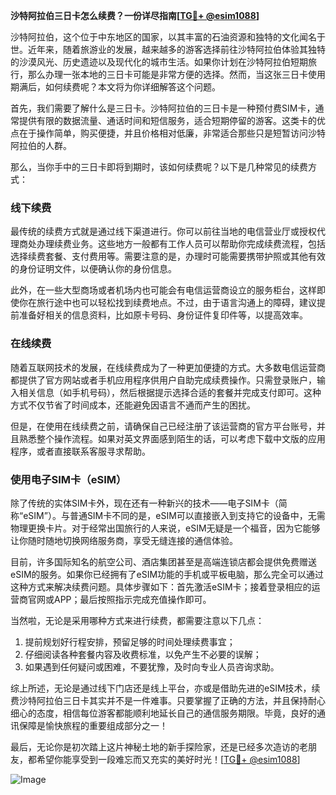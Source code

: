 **沙特阿拉伯三日卡怎么续费？一份详尽指南[[TG💪+ @esim1088](https://t.me/s/esim1088)]**

沙特阿拉伯，这个位于中东地区的国家，以其丰富的石油资源和独特的文化闻名于世。近年来，随着旅游业的发展，越来越多的游客选择前往沙特阿拉伯体验其独特的沙漠风光、历史遗迹以及现代化的城市生活。如果你计划在沙特阿拉伯短期旅行，那么办理一张本地的三日卡可能是非常方便的选择。然而，当这张三日卡使用期满后，如何续费呢？本文将为你详细解答这个问题。

首先，我们需要了解什么是三日卡。沙特阿拉伯的三日卡是一种预付费SIM卡，通常提供有限的数据流量、通话时间和短信服务，适合短期停留的游客。这类卡的优点在于操作简单，购买便捷，并且价格相对低廉，非常适合那些只是短暂访问沙特阿拉伯的人群。

那么，当你手中的三日卡即将到期时，该如何续费呢？以下是几种常见的续费方式：

### 线下续费

最传统的续费方式就是通过线下渠道进行。你可以前往当地的电信营业厅或授权代理商处办理续费业务。这些地方一般都有工作人员可以帮助你完成续费流程，包括选择续费套餐、支付费用等。需要注意的是，办理时可能需要携带护照或其他有效的身份证明文件，以便确认你的身份信息。

此外，在一些大型商场或者机场内也可能会有电信运营商设立的服务柜台，这样即使你在旅行途中也可以轻松找到续费地点。不过，由于语言沟通上的障碍，建议提前准备好相关的信息资料，比如原卡号码、身份证件复印件等，以提高效率。

### 在线续费

随着互联网技术的发展，在线续费成为了一种更加便捷的方式。大多数电信运营商都提供了官方网站或者手机应用程序供用户自助完成续费操作。只需登录账户，输入相关信息（如手机号码），然后根据提示选择合适的套餐并完成支付即可。这种方式不仅节省了时间成本，还能避免因语言不通而产生的困扰。

但是，在使用在线续费之前，请确保自己已经注册了该运营商的官方平台账号，并且熟悉整个操作流程。如果对英文界面感到陌生的话，可以考虑下载中文版的应用程序，或者直接联系客服寻求帮助。

### 使用电子SIM卡（eSIM）

除了传统的实体SIM卡外，现在还有一种新兴的技术——电子SIM卡（简称“eSIM”）。与普通SIM卡不同的是，eSIM可以直接嵌入到支持它的设备中，无需物理更换卡片。对于经常出国旅行的人来说，eSIM无疑是一个福音，因为它能够让你随时随地切换网络服务商，享受无缝连接的通信体验。

目前，许多国际知名的航空公司、酒店集团甚至是高端连锁店都会提供免费赠送eSIM的服务。如果你已经拥有了eSIM功能的手机或平板电脑，那么完全可以通过这种方式来解决续费问题。具体步骤如下：首先激活eSIM卡；接着登录相应的运营商官网或APP；最后按照指示完成充值操作即可。

当然啦，无论是采用哪种方式来进行续费，都需要注意以下几点：

1. 提前规划好行程安排，预留足够的时间处理续费事宜；
2. 仔细阅读各种套餐内容及收费标准，以免产生不必要的误解；
3. 如果遇到任何疑问或困难，不要犹豫，及时向专业人员咨询求助。

综上所述，无论是通过线下门店还是线上平台，亦或是借助先进的eSIM技术，续费沙特阿拉伯三日卡其实并不是一件难事。只要掌握了正确的方法，并且保持耐心细心的态度，相信每位游客都能顺利地延长自己的通信服务期限。毕竟，良好的通讯保障是愉快旅程的重要组成部分之一！

最后，无论你是初次踏上这片神秘土地的新手探险家，还是已经多次造访的老朋友，都希望你能享受到一段难忘而又充实的美好时光！[[TG💪+ @esim1088](https://t.me/s/esim1088)] 

![Image](https://i.postimg.cc/4NQfJmqS/Snipaste-2025-05-13-00-14-12.png)